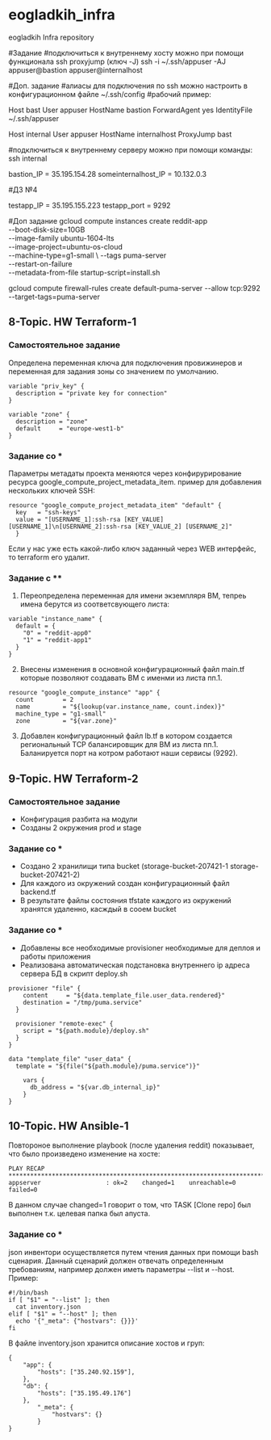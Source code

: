 # eogladkih_infra
eogladkih Infra repository

#Задание
#подключиться к внутреннему хосту можно при помощи функционала ssh proxyjump (ключ -J)
ssh -i ~/.ssh/appuser -AJ appuser@bastion appuser@internalhost

#Доп. задание
#алиасы для подключения по ssh можно настроить в конфигурационном файле ~/.ssh/config
#рабочий пример:

Host bast
 User appuser
 HostName bastion
 ForwardAgent yes
 IdentityFile ~/.ssh/appuser

Host internal
 User appuser
 HostName internalhost
 ProxyJump bast
 
#подключиться к внутреннему серверу можно при помощи команды:
ssh internal


bastion_IP = 35.195.154.28
someinternalhost_IP = 10.132.0.3


#ДЗ №4

testapp_IP = 35.195.155.223
testapp_port = 9292

#Доп задание 
gcloud compute instances create reddit-app \
	--boot-disk-size=10GB \
	--image-family ubuntu-1604-lts \
	--image-project=ubuntu-os-cloud \
	--machine-type=g1-small \ 
	--tags puma-server \
	--restart-on-failure \
	--metadata-from-file startup-script=install.sh

gcloud compute firewall-rules create default-puma-server --allow tcp:9292 --target-tags=puma-server



## 8-Topic. HW Terraform-1

### Самостоятельное задание
Определена переменная ключа для подключения провижинеров и переменная для задания зоны со значением по  умолчанию. 

```
variable "priv_key" {
  description = "private key for connection"
}

variable "zone" {
  description = "zone"
  default     = "europe-west1-b"
}
```
 

### Задание со * 
Параметры метадаты проекта меняются через конфирурирование ресурса google_compute_project_metadata_item.
пример для добавления нескольких ключей SSH:
```
resource "google_compute_project_metadata_item" "default" {
  key   = "ssh-keys"
  value = "[USERNAME_1]:ssh-rsa [KEY_VALUE] [USERNAME_1]\n[USERNAME_2]:ssh-rsa [KEY_VALUE_2] [USERNAME_2]"
  }
 ```

 Если у нас уже есть какой-либо ключ заданный через WEB интерфейс, то terraform его удалит.


### Задание с ** 
1. Переопределена переменная для имени экземпляря ВМ, тепреь имена берутся из соответсвующего листа:
```
variable "instance_name" {
  default = {
    "0" = "reddit-app0"
    "1" = "reddit-app1"
  }
}
```

2. Внесены изменения в основной конфигурационный файл main.tf которые позволяют создавать ВМ с именми из листа пп.1.
```
resource "google_compute_instance" "app" {
  count        = 2
  name         = "${lookup(var.instance_name, count.index)}"
  machine_type = "g1-small"
  zone         = "${var.zone}"
```

3. Добавлен конфигурационный файл lb.tf  в котором создается региональный TCP балансировщик для ВМ из листа пп.1. Баланируется порт на котром работают наши сервисы (9292).



## 9-Topic. HW Terraform-2

### Самостоятельное задание
- Конфигурация разбита на модули
- Созданы 2 окружения prod и stage

### Задание со *
- Создано 2 хранилищи типа bucket (storage-bucket-207421-1 storage-bucket-207421-2)
- Для каждого из окружений создан конфигурационный файл backend.tf 
- В результате файлы состояния tfstate каждого из окружений хранятся удаленно, касждый в сооем bucket

### Задание со *
- Добавлены все необходимые provisioner необходимые для деплоя и работы приложения
- Реализована автоматическая подстановка внутреннего ip адреса сервера БД в скрипт deploy.sh
```  
provisioner "file" {
    content     = "${data.template_file.user_data.rendered}"
    destination = "/tmp/puma.service"
  }

  provisioner "remote-exec" {
    script = "${path.module}/deploy.sh"
  }
}

data "template_file" "user_data" {
  template = "${file("${path.module}/puma.service")}"

    vars {
      db_address = "${var.db_internal_ip}"
    }
}

```  



## 10-Topic. HW Ansible-1

Повтороное выполнение playbook (после удаления reddit) показывает, что было произведено изменение на хосте:
```
PLAY RECAP ************************************************************************************************
appserver                  : ok=2    changed=1    unreachable=0    failed=0
```
В данном случае changed=1 говорит о том, что TASK [Clone repo] был выполнен т.к. целевая папка был апуста.

### Задание со *

json инвентори осуществляется путем чтения данных при помощи bash сценария. Данный сценарий должен отвечать определенным требованиям, например должен иметь параметры --list и --host.
Пример:
```
#!/bin/bash
if [ "$1" = "--list" ]; then
  cat inventory.json
elif [ "$1" = "--host" ]; then
  echo '{"_meta": {"hostvars": {}}}'
fi
```

В файле inventory.json хранится описание хостов и груп:
```
{
    "app": {
        "hosts": ["35.240.92.159"],
    },
    "db": { 
        "hosts": ["35.195.49.176"]
    },
        "_meta": {
            "hostvars": {}
        }
}

```

